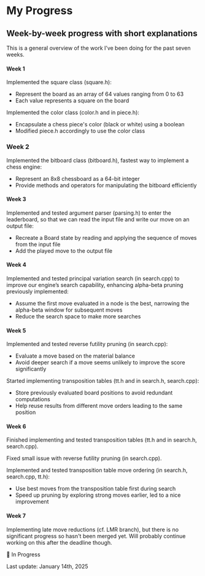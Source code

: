 # My Progress

## Week-by-week progress with short explanations

This is a general overview of the work I’ve been doing for the past seven weeks.

#### Week 1

Implemented the square class (square.h): 
- Represent the board as an array of 64 values ranging from 0 to 63
- Each value represents a square on the board

Implemented the color class (color.h and in piece.h):
- Encapsulate a chess piece's color (black or white) using a boolean
- Modified piece.h accordingly to use the color class


### Week 2

Implemented the bitboard class (bitboard.h), fastest way to implement a chess engine:
- Represent an 8x8 chessboard as a 64-bit integer
- Provide methods and operators for manipulating the bitboard efficiently

#### Week 3

Implemented and tested argument parser (parsing.h) to enter the leaderboard, so that we can read the input file and write our move on an output file:
- Recreate a Board state by reading and applying the sequence of moves from the input file
- Add the played move to the output file

#### Week 4

Implemented and tested principal variation search (in search.cpp) to improve our engine’s search capability, enhancing alpha-beta pruning previously implemented:
- Assume the first move evaluated in a node is the best, narrowing the alpha-beta window for subsequent moves
- Reduce the search space to make more searches

#### Week 5

Implemented and tested reverse futility pruning (in search.cpp):
- Evaluate a move based on the material balance
- Avoid deeper search if a move seems unlikely to improve the score significantly

Started implementing transposition tables (tt.h and in search.h, search.cpp):
- Store previously evaluated board positions to avoid redundant computations
- Help reuse results from different move orders leading to the same position

#### Week 6

Finished implementing and tested transposition tables (tt.h and in search.h, search.cpp).

Fixed small issue with reverse futility pruning (in search.cpp).

Implemented and tested transposition table move ordering (in search.h, search.cpp, tt.h):
- Use best moves from the transposition table first during search
- Speed up pruning by exploring strong moves earlier, led to a nice improvement

#### Week 7

Implementing late move reductions (cf. LMR branch), but there is no significant progress so hasn't been merged yet. Will probably continue working on this after the deadline though.

🔄 In Progress

Last update: January 14th, 2025





